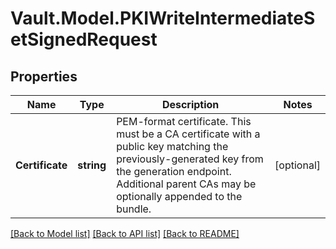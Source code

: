 # Vault.Model.PKIWriteIntermediateSetSignedRequest

## Properties

Name | Type | Description | Notes
------------ | ------------- | ------------- | -------------
**Certificate** | **string** | PEM-format certificate. This must be a CA certificate with a public key matching the previously-generated key from the generation endpoint. Additional parent CAs may be optionally appended to the bundle. | [optional] 


[[Back to Model list]](../README.md#documentation-for-models) [[Back to API list]](../README.md#documentation-for-api-endpoints) [[Back to README]](../README.md)

